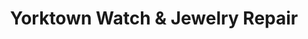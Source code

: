 ---
title: "Yorktown Watch & Jewelry Repair"
url: /lombard/yorktown-watch-und-jewelry-repair/
shop: Uhren
---